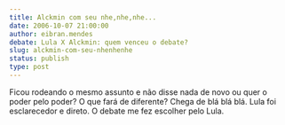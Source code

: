 ```yaml
---
title: Alckmin com seu nhe,nhe,nhe...
date: 2006-10-07 21:00:00
author: eibran.mendes
debate: Lula X Alckmin: quem venceu o debate?
slug: alckmin-com-seu-nhenhenhe
status: publish 
type: post
---
```


Ficou rodeando o mesmo assunto e não disse nada de novo ou quer o poder pelo poder? O que fará de diferente? Chega de blá blá blá. Lula foi esclarecedor e direto. O debate me fez escolher pelo Lula.
